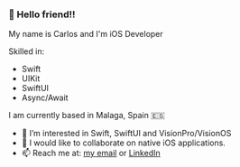 ### 👋 Hello friend!!

My name is Carlos and I'm iOS Developer

Skilled in:
- Swift
- UIKit
- SwiftUI
- Async/Await

I am currently based in Malaga, Spain 🇪🇸
- 👀 I’m interested in Swift, SwiftUI and VisionPro/VisionOS
- 🤝 I would like to collaborate on native iOS applications.
- 📫 Reach me at: [my email](carlos.glez.cue@gmail.com) or [LinkedIn](https://www.linkedin.com/in/carlos-gonzález-cuesta-2600511b0/)
